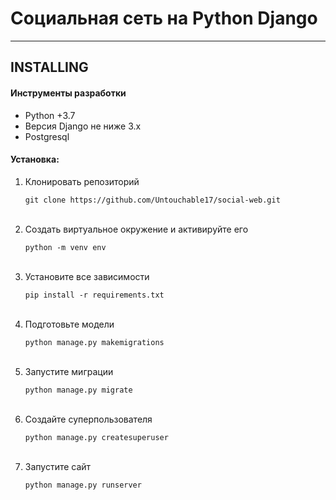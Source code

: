 # Социальная сеть на Python Django 
____
## INSTALLING 

#### Инструменты разработки

<ul>
    <li>Python +3.7</li>
    <li>Версия Django не ниже 3.x</li>
    <li>Postgresql</li>
</ul>


#### Установка:

<ol>
    <li>Клонировать репозиторий<pre><code>git clone https://github.com/Untouchable17/social-web.git</code></pre><br></li>
    <li>Создать виртуальное окружение и активируйте его<pre><code>python -m venv env</code></pre><br></li>
    <li>Установите все зависимости<pre><code>pip install -r requirements.txt</code></pre><br></li>
    <li>Подготовьте модели<pre><code>python manage.py makemigrations</code></pre><br>
    <li>Запустите миграции<pre><code>python manage.py migrate</code></pre><br>
    <li>Создайте суперпользователя<pre><code>python manage.py createsuperuser</code></pre><br>
    <li>Запустите сайт<pre><code>python manage.py runserver</code></pre><br></li>
</ol>

